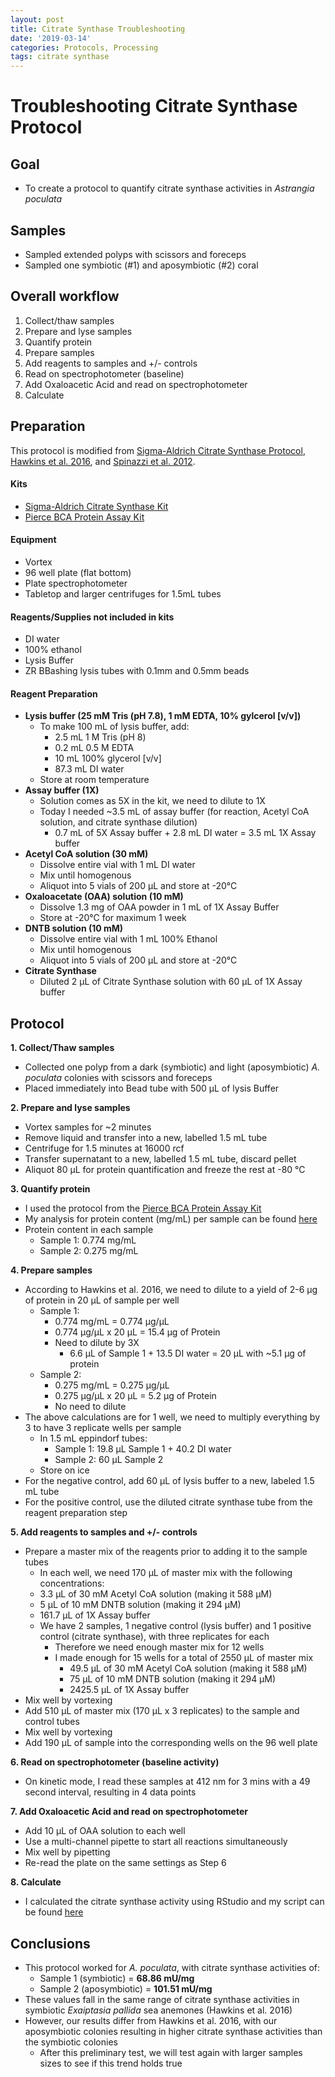 ```yaml
---
layout: post
title: Citrate Synthase Troubleshooting
date: '2019-03-14'
categories: Protocols, Processing
tags: citrate synthase
---
```


# Troubleshooting Citrate Synthase Protocol

## Goal
* To create a protocol to quantify citrate synthase activities in *Astrangia poculata*

## Samples
* Sampled extended polyps with scissors and foreceps
* Sampled one symbiotic (#1) and aposymbiotic (#2) coral

## Overall workflow
1. Collect/thaw samples
2. Prepare and lyse samples
3. Quantify protein
4. Prepare samples
5. Add reagents to samples and +/- controls
6. Read on spectrophotometer (baseline)
7. Add Oxaloacetic Acid and read on spectrophotometer
8. Calculate

## Preparation

This protocol is modified from [Sigma-Aldrich Citrate Synthase Protocol](https://github.com/kevinhwong1/KevinHWong_Notebook/blob/master/images/SA_Citrate_Synthase_Assay.pdf), [Hawkins et al. 2016](https://www.ncbi.nlm.nih.gov/pmc/articles/PMC4834350/), and [Spinazzi et al. 2012](https://www.ncbi.nlm.nih.gov/pubmed/22653162).

#### Kits
* [Sigma-Aldrich Citrate Synthase Kit](https://www.sigmaaldrich.com/catalog/product/sigma/cs0720?lang=en&region=US)
* [Pierce BCA Protein Assay Kit](https://github.com/kevinhwong1/KevinHWong_Notebook/blob/master/images/Pierce_BCA_Protein_Assay.pdf)

#### Equipment
* Vortex
* 96 well plate (flat bottom)
* Plate spectrophotometer
* Tabletop and larger centrifuges for 1.5mL tubes

#### Reagents/Supplies not included in kits

* DI water
* 100% ethanol
* Lysis Buffer
* ZR BBashing lysis tubes with 0.1mm and 0.5mm beads

#### Reagent Preparation

* **Lysis buffer (25 mM Tris (pH 7.8), 1 mM EDTA, 10% gylcerol [v/v])**
  * To make 100 mL of lysis buffer, add:
    * 2.5 mL 1 M Tris (pH 8)
    * 0.2 mL 0.5 M EDTA
    * 10 mL 100% glycerol [v/v]
    * 87.3 mL DI water
  * Store at room temperature
* **Assay buffer (1X)**
  * Solution comes as 5X in the kit, we need to dilute to 1X
  * Today I needed ~3.5 mL of assay buffer (for reaction, Acetyl CoA solution, and citrate synthase dilution)
    * 0.7 mL of 5X Assay buffer + 2.8 mL DI water = 3.5 mL 1X Assay buffer
* **Acetyl CoA solution (30 mM)**
  * Dissolve entire vial with 1 mL DI water
  * Mix until homogenous
  * Aliquot into 5 vials of 200 &mu;L and store at -20&deg;C
* **Oxaloacetate (OAA) solution (10 mM)**
  * Dissolve 1.3 mg of OAA powder in 1 mL of 1X Assay Buffer
  * Store at -20&deg;C for maximum 1 week
* **DNTB solution (10 mM)**
  * Dissolve entire vial with 1 mL 100% Ethanol
  * Mix until homogenous
  * Aliquot into 5 vials of 200 &mu;L and store at -20&deg;C
* **Citrate Synthase**
  * Diluted 2 &mu;L of Citrate Synthase solution with 60 &mu;L of 1X Assay buffer

## Protocol

**1. Collect/Thaw samples**
  * Collected one polyp from a dark (symbiotic) and light (aposymbiotic) *A. poculata* colonies with scissors and foreceps
  * Placed immediately into Bead tube with 500 &mu;L of lysis Buffer

**2. Prepare and lyse samples**
  * Vortex samples for ~2 minutes
  * Remove liquid and transfer into a new, labelled 1.5 mL tube
  * Centrifuge for 1.5 minutes at 16000 rcf
  * Transfer supernatant to a new, labelled 1.5 mL tube, discard pellet
  * Aliquot 80 &mu;L for protein quantification and freeze the rest at -80 &deg;C

**3. Quantify protein**
  * I used the protocol from the [Pierce BCA Protein Assay Kit](https://github.com/kevinhwong1/KevinHWong_Notebook/blob/master/images/Pierce_BCA_Protein_Assay.pdf)
  * My analysis for protein content (mg/mL) per sample can be found [here](https://github.com/kevinhwong1/methods_testing/blob/master/RAnalysis/Scripts/TProtein_20190314.R)
  * Protein content in each sample
    * Sample 1: 0.774 mg/mL
    * Sample 2: 0.275 mg/mL

**4. Prepare samples**
  * According to Hawkins et al. 2016, we need to dilute to a yield of 2-6 &mu;g of protein in 20 &mu;L of sample per well
    * Sample 1:
      * 0.774 mg/mL = 0.774 &mu;g/&mu;L
      * 0.774 &mu;g/&mu;L x 20 &mu;L = 15.4 &mu;g of Protein
      * Need to dilute by 3X
        * 6.6 &mu;L of Sample 1 + 13.5 DI water = 20 &mu;L with ~5.1 &mu;g of protein
    * Sample 2:
      * 0.275 mg/mL = 0.275 &mu;g/&mu;L
      * 0.275 &mu;g/&mu;L x 20 &mu;L = 5.2 &mu;g of Protein
      * No need to dilute
  * The above calculations are for 1 well, we need to multiply everything by 3 to have 3 replicate wells per sample
    * In 1.5 mL eppindorf tubes:
      * Sample 1: 19.8 &mu;L Sample 1 + 40.2 DI water
      * Sample 2: 60 &mu;L Sample 2
    * Store on ice
  * For the negative control, add 60 &mu;L of lysis buffer to a new, labeled 1.5 mL tube
  * For the positive control, use the diluted citrate synthase tube from the reagent preparation step

**5. Add reagents to samples and +/- controls**
  * Prepare a master mix of the reagents prior to adding it to the sample tubes
    *  In each well, we need 170 &mu;L of master mix with the following concentrations:
      * 3.3 &mu;L of 30 mM Acetyl CoA solution (making it 588 &mu;M)
      * 5 &mu;L of 10 mM DNTB solution (making it 294 &mu;M)
      * 161.7 &mu;L of 1X Assay buffer
    * We have 2 samples, 1 negative control (lysis buffer) and 1 positive control (citrate synthase), with three replicates for each
      * Therefore we need enough master mix for 12 wells
      * I made enough for 15 wells for a total of 2550 &mu;L of master mix
        * 49.5 &mu;L of 30 mM Acetyl CoA solution (making it 588 &mu;M)
        * 75 &mu;L of 10 mM DNTB solution (making it 294 &mu;M)
        * 2425.5 &mu;L of 1X Assay buffer
  * Mix well by vortexing
  * Add 510 &mu;L of master mix (170 &mu;L x 3 replicates) to the sample and control tubes
  * Mix well by vortexing
  * Add 190 &mu;L of sample into the corresponding wells on the 96 well plate

**6. Read on spectrophotometer (baseline activity)**
  * On kinetic mode, I read these samples at 412 nm for 3 mins with a 49 second interval, resulting in 4 data points

**7. Add Oxaloacetic Acid and read on spectrophotometer**
  * Add 10 &mu;L of OAA solution to each well
  * Use a multi-channel pipette to start all reactions simultaneously
  * Mix well by pipetting
  * Re-read the plate on the same settings as Step 6

**8. Calculate**
* I calculated the citrate synthase activity using RStudio and my script can be found [here](https://github.com/kevinhwong1/methods_testing/blob/master/RAnalysis/Scripts/Citrate_Synthase_20190315.R)

## Conclusions
* This protocol worked for *A. poculata*, with citrate synthase activities of:
  * Sample 1 (symbiotic) = **68.86 mU/mg**
  * Sample 2 (aposymbiotic) = **101.51 mU/mg**
* These values fall in the same range of citrate synthase activities in symbiotic *Exaiptasia pallida* sea anemones (Hawkins et al. 2016)
* However, our results differ from Hawkins et al. 2016, with our aposymbiotic colonies resulting in higher citrate synthase activities than the symbiotic colonies
  * After this preliminary test, we will test again with larger samples sizes to see if this trend holds true
